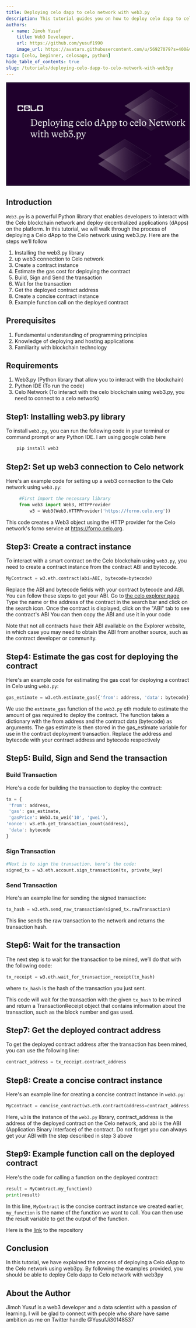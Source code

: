 ```yaml
---
title: Deploying celo dapp to celo network with web3.py
description: This tutorial guides you on how to deploy celo dapp to celo network web3.py
authors:
  - name: Jimoh Yusuf
    title: Web3 Developer,
    url: https://github.com/yusuf1990
    image_url: https://avatars.githubusercontent.com/u/56927079?s=400&v=4
tags: [celo, beginner, celosage, python]
hide_table_of_contents: true
slug: /tutorials/deploying-celo-dapp-to-celo-network-with-web3py
---
```


![header](../../src/data-tutorials/showcase/beginner/deploying-celo-dapp-to-celo-network-with-web3py.png)

##  Introduction
`Web3.py` is a powerful Python library that enables developers to interact with the Celo blockchain network and deploy decentralized applications (dApps) on the platform. In this tutorial, we will walk through the process of deploying a Celo dApp to the Celo network using web3.py. Here are the steps we’ll follow

1. Installing the web3.py library
2. up web3 connection to Celo network
3. Create a contract instance
4. Estimate the gas cost for deploying the contract
5. Build, Sign and Send the transaction
6. Wait for the transaction
7. Get the deployed contract address
8. Create a concise contract instance
9. Example function call on the deployed contract


##  Prerequisites
1. Fundamental understanding of programming principles
2. Knowledge of deploying and hosting applications
3. Familiarity with blockchain technology

##  Requirements
1. Web3.py (Python library that allow you to interact with the blockchain)
2. Python IDE (To run the code)
3. Celo Network (To interact with the celo blockchain using web3.py, you need to connect to a celo network)

## Step1: Installing web3.py library
To install `web3.py`, you can run the following code in your terminal or command prompt or any Python IDE. I am using google colab here

```py
	pip install web3
```

##  Step2: Set up web3 connection to Celo network

Here's an example code for setting up a web3 connection to the Celo network using `web3.py`:

```py
	 #First import the necessary library
	 from web3 import Web3, HTTPProvider   
         w3 = Web3(Web3.HTTPProvider('https://forno.celo.org'))
```

This code creates a Web3 object using the HTTP provider for the Celo network's forno service at https://forno.celo.org.

##  Step3: Create a contract instance
To interact with a smart contract on the Celo blockchain using `web3.py`, you need to create a contract instance from the contract ABI and bytecode.

```py
MyContract = w3.eth.contract(abi=ABI, bytecode=bytecode)
```

Replace the ABI and bytecode fields with your contract bytecode and ABI. You can follow these steps to get your ABI.
Go to [the celo explorer page](https://explorer.celo.org)
Type the name or the address of the contract in the search bar and click on the search icon.
Once the contract is displayed, click on the "ABI" tab to see the contract's ABI
You can then copy the ABI and use it in your code

Note that not all contracts have their ABI available on the Explorer website, in which case you may need to obtain the ABI from another source, such as the contract developer or community.

## Step4: Estimate the gas cost for deploying the contract
Here's an example code for estimating the gas cost for deploying a contract in Celo using `web3.py`:

``` py
gas_estimate = w3.eth.estimate_gas({'from': address, 'data': bytecode})
```

We use the `estimate_gas` function of the `web3.py` eth module to estimate the amount of gas required to deploy the contract. The function takes a dictionary with the from address and the contract data (bytecode) as arguments. The gas estimate is then stored in the gas_estimate variable for use in the contract deployment transaction.
Replace the address and bytecode with your contract address and bytecode respectively

##  Step5: Build, Sign and Send the transaction
### Build Transaction
Here's a code for building the transaction to deploy the contract:

```py
tx = {
 'from': address,
 'gas': gas_estimate,
 'gasPrice': Web3.to_wei('10', 'gwei'), 
'nonce': w3.eth.get_transaction_count(address),
 'data': bytecode 
}
```

###  Sign Transaction

```py
#Next is to sign the transaction, here’s the code:
signed_tx = w3.eth.account.sign_transaction(tx, private_key)
```

### Send Transaction
Here's an example line for sending the signed transaction:
```py
tx_hash = w3.eth.send_raw_transaction(signed_tx.rawTransaction)
```
This line sends the raw transaction to the network and returns the transaction hash.

## Step6: Wait for the transaction
The next step is to wait for the transaction to be mined, we’ll do that with the following code:

```py
tx_receipt = w3.eth.wait_for_transaction_receipt(tx_hash)
```

where `tx_hash` is the hash of the transaction you just sent.

This code will wait for the transaction with the given `tx_hash` to be mined and return a TransactionReceipt object that contains information about the transaction, such as the block number and gas used.

## Step7: Get the deployed contract address
To get the deployed contract address after the transaction has been mined, you can use the following line:

```py
contract_address = tx_receipt.contract_address
```

## Step8: Create a concise contract instance
Here's an example line for creating a concise contract instance in `web3.py`:

```py
MyContract = concise_contract(w3.eth.contract(address=contract_address, abi=abi))
```

Here, `w3` is the instance of the `web3.py` library, contract_address is the address of the deployed contract on the Celo network, and abi is the ABI (Application Binary Interface) of the contract. Do not forget you can always get your ABI with the step described in step 3 above

## Step9: Example function call on the deployed contract
Here's the code for calling a function on the deployed contract:

```py
result = MyContract.my_function() 
print(result)
```

In this line, `MyContract` is the concise contract instance we created earlier, `my_function` is the name of the function we want to call. You can then use the result variable to get the output of the function.

Here is the [link](https://github.com/yusuf1990/DeployCelo) to the repository

## Conclusion
 In this tutorial, we have explained the process of deploying a Celo dApp to the Celo network using web3py. By following the examples provided, you should be able to deploy Celo dapp to Celo network with web3py

## About the Author

Jimoh Yusuf is a web3 developer and a data scientist with a passion of learning. I will be glad to connect with people who share have same ambition as me on Twitter handle @YusufJi30148537











